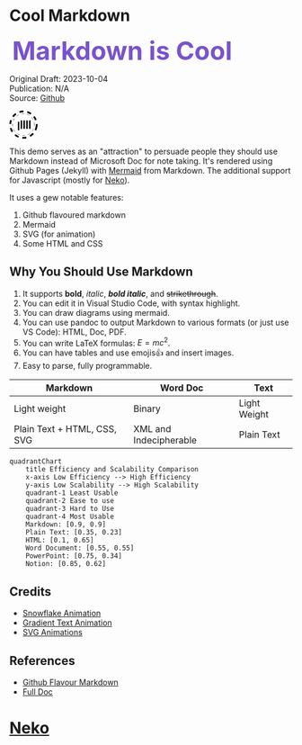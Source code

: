 <style>
    /* customizable snowflake styling */
    .snowflake {
        color: #fff;
        font-size: 1em;
        font-family: Arial;
        text-shadow: 0 0 1px #000;
    }

    @-webkit-keyframes snowflakes-fall {
        0% {
            top: -10%
        }

        100% {
            top: 100%
        }
    }

    @-webkit-keyframes snowflakes-shake {
        0% {
            -webkit-transform: translateX(0px);
            transform: translateX(0px)
        }

        50% {
            -webkit-transform: translateX(80px);
            transform: translateX(80px)
        }

        100% {
            -webkit-transform: translateX(0px);
            transform: translateX(0px)
        }
    }

    @keyframes snowflakes-fall {
        0% {
            top: -10%
        }

        100% {
            top: 100%
        }
    }

    @keyframes snowflakes-shake {
        0% {
            transform: translateX(0px)
        }

        50% {
            transform: translateX(80px)
        }

        100% {
            transform: translateX(0px)
        }
    }

    .snowflake {
        position: fixed;
        top: -10%;
        z-index: 9999;
        -webkit-user-select: none;
        -moz-user-select: none;
        -ms-user-select: none;
        user-select: none;
        cursor: default;
        -webkit-animation-name: snowflakes-fall, snowflakes-shake;
        -webkit-animation-duration: 10s, 3s;
        -webkit-animation-timing-function: linear, ease-in-out;
        -webkit-animation-iteration-count: infinite, infinite;
        -webkit-animation-play-state: running, running;
        animation-name: snowflakes-fall, snowflakes-shake;
        animation-duration: 10s, 3s;
        animation-timing-function: linear, ease-in-out;
        animation-iteration-count: infinite, infinite;
        animation-play-state: running, running
    }

    .snowflake:nth-of-type(0) {
        left: 1%;
        -webkit-animation-delay: 0s, 0s;
        animation-delay: 0s, 0s
    }

    .snowflake:nth-of-type(1) {
        left: 10%;
        -webkit-animation-delay: 1s, 1s;
        animation-delay: 1s, 1s
    }

    .snowflake:nth-of-type(2) {
        left: 20%;
        -webkit-animation-delay: 6s, .5s;
        animation-delay: 6s, .5s
    }

    .snowflake:nth-of-type(3) {
        left: 30%;
        -webkit-animation-delay: 4s, 2s;
        animation-delay: 4s, 2s
    }

    .snowflake:nth-of-type(4) {
        left: 40%;
        -webkit-animation-delay: 2s, 2s;
        animation-delay: 2s, 2s
    }

    .snowflake:nth-of-type(5) {
        left: 50%;
        -webkit-animation-delay: 8s, 3s;
        animation-delay: 8s, 3s
    }

    .snowflake:nth-of-type(6) {
        left: 60%;
        -webkit-animation-delay: 6s, 2s;
        animation-delay: 6s, 2s
    }

    .snowflake:nth-of-type(7) {
        left: 70%;
        -webkit-animation-delay: 2.5s, 1s;
        animation-delay: 2.5s, 1s
    }

    .snowflake:nth-of-type(8) {
        left: 80%;
        -webkit-animation-delay: 1s, 0s;
        animation-delay: 1s, 0s
    }

    .snowflake:nth-of-type(9) {
        left: 90%;
        -webkit-animation-delay: 3s, 1.5s;
        animation-delay: 3s, 1.5s
    }

    /* Demo Purpose Only*/
    .demo {
        font-family: 'Raleway', sans-serif;
        color: #fff;
        display: block;
        margin: 0 auto;
        padding: 15px 0;
        text-align: center;
    }

    .demo a {
        font-family: 'Raleway', sans-serif;
        color: #000;
    }

    #banner {
        font-size: clamp(2.8rem, 1.5vw, 3rem);
        font-weight: bold;
        margin: 5px;
        background: linear-gradient(to right,
                #7953cd 20%,
                #00affa 30%,
                #0190cd 70%,
                #764ada 80%);
        -webkit-background-clip: text;
        background-clip: text;
        -webkit-text-fill-color: transparent;
        text-fill-color: transparent;
        background-size: 500% auto;
        animation: textShine 5s ease-in-out infinite alternate;
    }
    @keyframes textShine {
        0% {
            background-position: 0% 50%;
        }

        100% {
            background-position: 100% 50%;
        }
    }
</style>

# Cool Markdown

<span id="banner">Markdown is Cool</span>

Original Draft: 2023-10-04  
Publication: N/A  
Source: [Github](https://github.com/TotalImagine-com/TotalImagine.com/blob/main/Resources/CoolMarkdown.md)

<svg version="1.1" id="L1" xmlns="http://www.w3.org/2000/svg" xmlns:xlink="http://www.w3.org/1999/xlink" x="0px" y="0px" viewBox="0 0 100 100" enable-background="new 0 0 100 100" xml:space="preserve" width="50">
    <circle fill="none" stroke="#000" stroke-width="6" stroke-miterlimit="15" stroke-dasharray="14.2472,14.2472" cx="50" cy="50" r="47" >
      <animateTransform 
         attributeName="transform" 
         attributeType="XML" 
         type="rotate"
         dur="5s" 
         from="0 50 50"
         to="360 50 50" 
         repeatCount="indefinite" />
  </circle>
  <circle fill="none" stroke="#000" stroke-width="1" stroke-miterlimit="10" stroke-dasharray="10,10" cx="50" cy="50" r="39">
      <animateTransform 
         attributeName="transform" 
         attributeType="XML" 
         type="rotate"
         dur="5s" 
         from="0 50 50"
         to="-360 50 50" 
         repeatCount="indefinite" />
  </circle>
  <g fill="#fff">
  <rect x="30" y="35" width="5" height="30" fill="black">
    <animateTransform 
       attributeName="transform" 
       dur="1s" 
       type="translate" 
       values="0 5 ; 0 -5; 0 5" 
       repeatCount="indefinite" 
       begin="0.1"/>
  </rect>
  <rect x="40" y="35" width="5" height="30" fill="black">
    <animateTransform 
       attributeName="transform" 
       dur="1s" 
       type="translate" 
       values="0 5 ; 0 -5; 0 5" 
       repeatCount="indefinite" 
       begin="0.2"/>
  </rect>
  <rect x="50" y="35" width="5" height="30" fill="black">
    <animateTransform 
       attributeName="transform" 
       dur="1s" 
       type="translate" 
       values="0 5 ; 0 -5; 0 5" 
       repeatCount="indefinite" 
       begin="0.3"/>
  </rect>
  <rect x="60" y="35" width="5" height="30" fill="black">
    <animateTransform 
       attributeName="transform" 
       dur="1s" 
       type="translate" 
       values="0 5 ; 0 -5; 0 5"  
       repeatCount="indefinite" 
       begin="0.4"/>
  </rect>
  <rect x="70" y="35" width="5" height="30" fill="black">
    <animateTransform 
       attributeName="transform" 
       dur="1s" 
       type="translate" 
       values="0 5 ; 0 -5; 0 5" 
       repeatCount="indefinite" 
       begin="0.5"/>
  </rect>
  </g>
</svg>

This demo serves as an "attraction" to persuade people they should use Markdown instead of Microsoft Doc for note taking. It's rendered using Github Pages (Jekyll) with [Mermaid](https://github.com/TotalImagine-com/TotalImagine.com/commit/035a2731e5d3c12e21c03e8beb0bbde0391d9715) from Markdown. The additional support for Javascript (mostly for [Neko](https://webneko.net)).

It uses a gew notable features:

1. Github flavoured markdown
2. Mermaid
3. SVG (for animation)
4. Some HTML and CSS

## Why You Should Use Markdown

1. It supports **bold**, *italic*, ***bold italic***, and ~~strikethrough~~.
2. You can edit it in Visual Studio Code, with syntax highlight.
3. You can draw diagrams using mermaid.
4. You can use pandoc to output Markdown to various formats (or just use VS Code): HTML, Doc, PDF.
5. You can write LaTeX formulas: $E=mc^2$.
6. You can have tables and use emojis👍 and insert images.
7. Easy to parse, fully programmable.

|Markdown|Word Doc|Text|
|-|-|-|
|Light weight|Binary|Light Weight|
|Plain Text + HTML, CSS, SVG|XML and Indecipherable|Plain Text|

```mermaid
quadrantChart
    title Efficiency and Scalability Comparison
    x-axis Low Efficiency --> High Efficiency
    y-axis Low Scalability --> High Scalability
    quadrant-1 Least Usable
    quadrant-2 Ease to use
    quadrant-3 Hard to Use
    quadrant-4 Most Usable
    Markdown: [0.9, 0.9]
    Plain Text: [0.35, 0.23]
    HTML: [0.1, 0.65]
    Word Document: [0.55, 0.55]
    PowerPoint: [0.75, 0.34]
    Notion: [0.85, 0.62]
```

## Credits

* [Snowflake Animation](https://codepen.io/codeconvey/pen/xRzQay)
* [Gradient Text Animation](https://codepen.io/amit_merchant/pen/yLxgMGz)
* [SVG Animations](https://codepen.io/nikhil8krishnan/pen/rVoXJa)

## References
* [Github Flavour Markdown](https://gist.github.com/stevenyap/7038119)
* [Full Doc](https://docs.github.com/en/get-started/writing-on-github/getting-started-with-writing-and-formatting-on-github/basic-writing-and-formatting-syntax)

<!-- Render Elements -->
<div class="snowflakes" aria-hidden="true">
    <div class="snowflake">
        ❅
    </div>
    <div class="snowflake">
        ❅
    </div>
    <div class="snowflake">
        ❆
    </div>
    <div class="snowflake">
        ❄
    </div>
    <div class="snowflake">
        ❅
    </div>
    <div class="snowflake">
        ❆
    </div>
    <div class="snowflake">
        ❄
    </div>
    <div class="snowflake">
        ❅
    </div>
    <div class="snowflake">
        ❆
    </div>
    <div class="snowflake">
        ❄
    </div>
</div>

<script>NekoType="white"</script>
<h1 id=nl><script src="https://webneko.net/n20171213.js"></script><a 
href="https://webneko.net">Neko</a></h1>